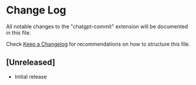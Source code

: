 # Change Log

All notable changes to the "chatgpt-commit" extension will be documented in this file.

Check [Keep a Changelog](http://keepachangelog.com/) for recommendations on how to structure this file.

## [Unreleased]

- Initial release